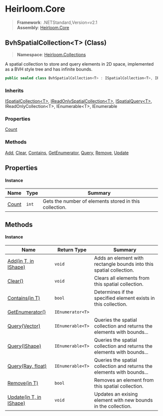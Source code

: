# Heirloom.Core

> **Framework**: .NETStandard,Version=v2.1  
> **Assembly**: [Heirloom.Core][0]

## BvhSpatialCollection\<T> (Class)

> **Namespace**: [Heirloom.Collections][0]

A spatial collection to store and query elements in 2D space, implemented as a BVH style tree and has infinite bounds.

```cs
public sealed class BvhSpatialCollection<T> : ISpatialCollection<T>, IReadOnlySpatialCollection<T>, ISpatialQuery<T>, IReadOnlyCollection<T>, IEnumerable<T>, IEnumerable
```

### Inherits

[ISpatialCollection\<T>][1], [IReadOnlySpatialCollection\<T>][2], [ISpatialQuery\<T>][3], IReadOnlyCollection\<T>, IEnumerable\<T>, IEnumerable

### Properties

[Count][4]

### Methods

[Add][5], [Clear][6], [Contains][7], [GetEnumerator][8], [Query][9], [Remove][10], [Update][11]

## Properties

#### Instance

| Name       | Type  | Summary                                                |
|------------|-------|--------------------------------------------------------|
| [Count][4] | `int` | Gets the number of elements stored in this collection. |

## Methods

#### Instance

| Name                          | Return Type      | Summary                                                                |
|-------------------------------|------------------|------------------------------------------------------------------------|
| [Add(in T, in IShape)][5]     | `void`           | Adds an element with rectangle bounds into this spatial collection.    |
| [Clear()][6]                  | `void`           | Clears all elements from this spatial collection.                      |
| [Contains(in T)][7]           | `bool`           | Determines if the specified element exists in this collection.         |
| [GetEnumerator()][8]          | `IEnumerator<T>` |                                                                        |
| [Query(Vector)][9]            | `IEnumerable<T>` | Queries the spatial collection and returns the elements with bounds... |
| [Query(IShape)][9]            | `IEnumerable<T>` | Queries the spatial collection and returns the elements with bounds... |
| [Query(Ray, float)][9]        | `IEnumerable<T>` | Queries the spatial collection and returns the elements with bounds... |
| [Remove(in T)][10]            | `bool`           | Removes an element from this spatial collection.                       |
| [Update(in T, in IShape)][11] | `void`           | Updates an exising element with new bounds in the collection.          |

[0]: ../../Heirloom.Core.md
[1]: ISpatialCollection[T].md
[2]: IReadOnlySpatialCollection[T].md
[3]: ISpatialQuery[T].md
[4]: BvhSpatialCollection[T]/Count.md
[5]: BvhSpatialCollection[T]/Add.md
[6]: BvhSpatialCollection[T]/Clear.md
[7]: BvhSpatialCollection[T]/Contains.md
[8]: BvhSpatialCollection[T]/GetEnumerator.md
[9]: BvhSpatialCollection[T]/Query.md
[10]: BvhSpatialCollection[T]/Remove.md
[11]: BvhSpatialCollection[T]/Update.md
